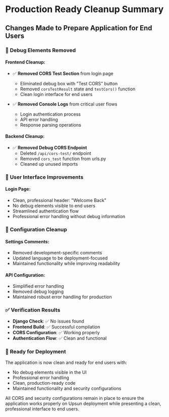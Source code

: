 # Production Ready Cleanup Summary

## Changes Made to Prepare Application for End Users

### 🧹 **Debug Elements Removed**

#### Frontend Cleanup:
- ✅ **Removed CORS Test Section** from login page
  - Eliminated debug box with "Test CORS" button
  - Removed `corsTestResult` state and `testCors()` function
  - Clean login interface for end users

- ✅ **Removed Console Logs** from critical user flows
  - Login authentication process
  - API error handling
  - Response parsing operations

#### Backend Cleanup:
- ✅ **Removed Debug CORS Endpoint**
  - Deleted `/api/cors-test/` endpoint
  - Removed `cors_test` function from urls.py
  - Cleaned up unused imports

### 🎨 **User Interface Improvements**

#### Login Page:
- Clean, professional header: "Welcome Back"
- No debug elements visible to end users
- Streamlined authentication flow
- Professional error handling without debug information

### 🔧 **Configuration Cleanup**

#### Settings Comments:
- Removed development-specific comments
- Updated language to be deployment-focused
- Maintained functionality while improving readability

#### API Configuration:
- Simplified error handling
- Removed debug logging
- Maintained robust error handling for production

### ✅ **Verification Results**

- **Django Check**: ✅ No issues found
- **Frontend Build**: ✅ Successful compilation
- **CORS Configuration**: ✅ Working properly
- **Authentication Flow**: ✅ Clean and functional

### 🚀 **Ready for Deployment**

The application is now clean and ready for end users with:
- No debug elements visible in the UI
- Professional error handling
- Clean, production-ready code
- Maintained functionality and security configurations

All CORS and security configurations remain in place to ensure the application works properly on Upsun deployment while presenting a clean, professional interface to end users.
